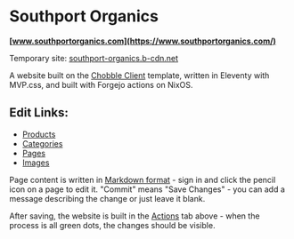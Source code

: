 # Southport Organics

**[www.southportorganics.com](https://www.southportorganics.com/)**

Temporary site: [southport-organics.b-cdn.net](https://southport-organics.b-cdn.net/)

A website built on the [Chobble Client](https://git.chobble.com/chobble/chobble-client) template, written in Eleventy with MVP.css, and built with Forgejo actions on NixOS.

## Edit Links:

- [Products](https://git.chobble.com/hosted-by-chobble/southport-organics/src/branch/main/products)
- [Categories](https://git.chobble.com/hosted-by-chobble/southport-organics/src/branch/main/categories)
- [Pages](https://git.chobble.com/hosted-by-chobble/southport-organics/src/branch/main/pages)
- [Images](https://git.chobble.com/hosted-by-chobble/southport-organics/src/branch/main/images)

Page content is written in [Markdown format](https://www.markdownguide.org/cheat-sheet/) - sign in and click the pencil icon on a page to edit it. "Commit" means "Save Changes" - you can add a message describing the change or just leave it blank.

After saving, the website is built in the [Actions](https://git.chobble.com/hosted-by-chobble/southport-organics/actions) tab above - when the process is all green dots, the changes should be visible.